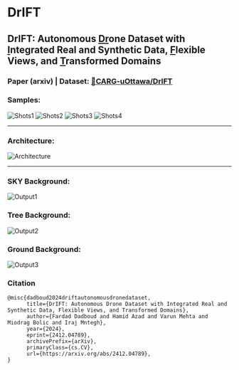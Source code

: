 # DrIFT

## DrIFT: Autonomous <ins>Dr</ins>one Dataset with <ins>I</ins>ntegrated Real and Synthetic Data, <ins>F</ins>lexible Views, and <ins>T</ins>ransformed Domains

### Paper (arxiv) | Dataset: [🤗CARG-uOttawa/DrIFT](https://huggingface.co/datasets/CARG-uOttawa/DrIFT)


### Samples:
![Shots1](https://github.com/FardadDadboud/DrIFT/blob/main/DrIFT_ECCV.drawio1.jpg)
![Shots2](https://github.com/FardadDadboud/DrIFT/blob/main/DrIFT_ECCV.drawio2.jpg)
![Shots3](https://github.com/FardadDadboud/DrIFT/blob/main/DrIFT_ECCV.drawio3.jpg)
![Shots4](https://github.com/FardadDadboud/DrIFT/blob/main/DrIFT_ECCV.drawio4%20(2).jpg)

---
### Architecture:
![Architecture](https://github.com/FardadDadboud/DrIFT/blob/main/UDA.drawio%20(14).png)

---
### SKY Background:
![Output1](https://github.com/FardadDadboud/DrIFT/blob/main/DrIFT_ECCV.drawio%20(9).png)
### Tree Background:
![Output2](https://github.com/FardadDadboud/DrIFT/blob/main/DrIFT_ECCV.drawio%20(6).png)
### Ground Background:
![Output3](https://github.com/FardadDadboud/DrIFT/blob/main/DrIFT_ECCV.drawio%20(8).png)

### Citation

```
@misc{dadboud2024driftautonomousdronedataset,
      title={DrIFT: Autonomous Drone Dataset with Integrated Real and Synthetic Data, Flexible Views, and Transformed Domains}, 
      author={Fardad Dadboud and Hamid Azad and Varun Mehta and Miodrag Bolic and Iraj Mntegh},
      year={2024},
      eprint={2412.04789},
      archivePrefix={arXiv},
      primaryClass={cs.CV},
      url={https://arxiv.org/abs/2412.04789}, 
}
```



